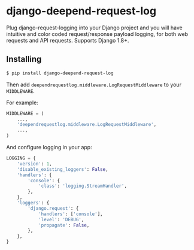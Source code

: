 django-deepend-request-log
==========================

Plug django-request-logging into your Django project and you will have intuitive and color coded request/response payload logging, for both web requests and API requests. Supports Django 1.8+.

## Installing

```bash
$ pip install django-deepend-request-log
```

Then add ```deependrequestlog.middleware.LogRequestMiddleware``` to your ```MIDDLEWARE```.

For example:

```python
MIDDLEWARE = (
    ...,
    'deependrequestlog.middleware.LogRequestMiddleware',
    ...,
)
```

And configure logging in your app:

```python
LOGGING = {
    'version': 1,
    'disable_existing_loggers': False,
    'handlers': {
        'console': {
            'class': 'logging.StreamHandler',
        },
    },
    'loggers': {
        'django.request': {
            'handlers': ['console'],
            'level': 'DEBUG',
            'propagate': False,
        },
    },
}
```
